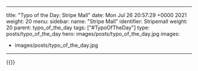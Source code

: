 
---
title: "Typo of the Day: Stripe Mall"
date: Mon Jul 26 20:57:29 +0000 2021
weight: 20
menu:
  sidebar:
    name: "Stripe Mall"
    identifier: Stripemall
    weight: 20
    parent: typo_of_the_day
tags: ["#TypoOfTheDay"]
type: posts/typo_of_the_day
hero: images/posts/typo_of_the_day.jpg
images:
- images/posts/typo_of_the_day.jpg
---


{{<x user="mariatta" id="1419763830914117642">}}


